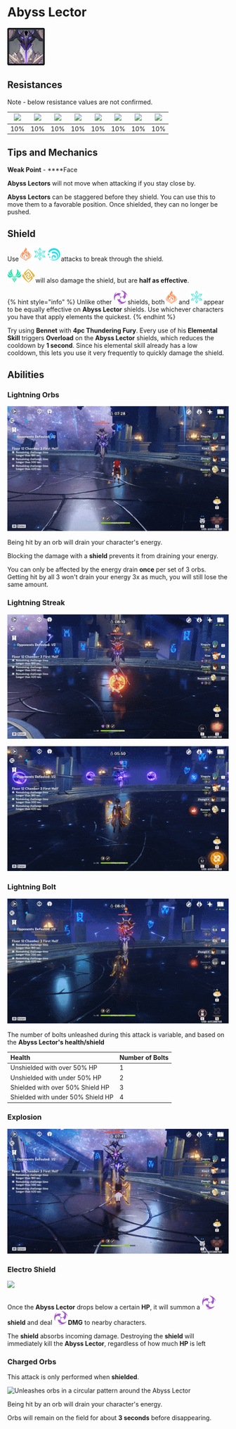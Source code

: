# Abyss Lector

![](../../.gitbook/assets/abyss-lector.jpg)

## Resistances

Note - below resistance values are not confirmed.

| ​​![](https://firebasestorage.googleapis.com/v0/b/gitbook-28427.appspot.com/o/assets%2F-MVAGyyACcSzyzfmgy7f%2Fsync%2F485abc41b72e4fb75fd6cf1b2c21d83a5da9a05c.png?generation=1615182625871961&alt=media) | ​​![](https://firebasestorage.googleapis.com/v0/b/gitbook-28427.appspot.com/o/assets%2F-MVAGyyACcSzyzfmgy7f%2Fsync%2F1a9d730812988c6cd8678f117630d179f689cee0.png?generation=1615182626544397&alt=media) | ​​![](https://firebasestorage.googleapis.com/v0/b/gitbook-28427.appspot.com/o/assets%2F-MVAGyyACcSzyzfmgy7f%2Fsync%2Fe0472b52c548a7162a648c191cad9b7bbdf4498b.png?generation=1615182626170812&alt=media) | ​​![](https://firebasestorage.googleapis.com/v0/b/gitbook-28427.appspot.com/o/assets%2F-MVAGyyACcSzyzfmgy7f%2Fsync%2Fa8efded210241d0c6764e2819b9c750deff8a6d4.png?generation=1615182626278065&alt=media) | ​​![](https://firebasestorage.googleapis.com/v0/b/gitbook-28427.appspot.com/o/assets%2F-MVAGyyACcSzyzfmgy7f%2Fsync%2F68e4777d7c38eb974be29d8260b1f52709a44a26.png?generation=1615182625284983&alt=media) | ​​![](https://firebasestorage.googleapis.com/v0/b/gitbook-28427.appspot.com/o/assets%2F-MVAGyyACcSzyzfmgy7f%2Fsync%2Fcb0b6d83e3899b9d4310fb78ce58ccad28b8c839.png?generation=1615182626007947&alt=media) | ​​![](https://firebasestorage.googleapis.com/v0/b/gitbook-28427.appspot.com/o/assets%2F-MVAGyyACcSzyzfmgy7f%2Fsync%2F347363c813f76f26b0c6c74df49012812f9fe690.png?generation=1615182625760905&alt=media) | ​​![](https://firebasestorage.googleapis.com/v0/b/gitbook-28427.appspot.com/o/assets%2F-MVAGyyACcSzyzfmgy7f%2Fsync%2F7db8ec0e8a47656e2367909ab5d65aa19effb930.png?generation=1615182626144273&alt=media) |
| :---: | :---: | :---: | :---: | :---: | :---: | :---: | :---: |
| 10% | 10% | 10% | 10% | 10% | 10% | 10% | 10% |

## Tips and Mechanics

**Weak Point** - ****Face

**Abyss Lectors** will not move when attacking if you stay close by.

**Abyss Lectors** can be staggered before they shield. You can use this to move them to a favorable position. Once shielded, they can no longer be pushed.

## Shield

Use![](../../.gitbook/assets/pyro_small.png)![](../../.gitbook/assets/cryo_small.png)![](../../.gitbook/assets/hydro_small.png)attacks to break through the shield.

 ![](../../.gitbook/assets/anemo_small.png)![](../../.gitbook/assets/geo_small.png)will also damage the shield, but are **half as effective**.

{% hint style="info" %}
Unlike other ![](../../.gitbook/assets/electro_small.png)shields, both![](../../.gitbook/assets/pyro_small.png)and![](../../.gitbook/assets/cryo_small.png)appear to be equally effective on **Abyss Lector** shields. Use whichever characters you have that apply elements the quickest.
{% endhint %}

Try using **Bennet** with **4pc Thundering Fury**. Every use of his **Elemental Skill** triggers **Overload** on the **Abyss Lector** shields, which reduces the cooldown by **1 second**. Since his elemental skill already has a low cooldown, this lets you use it very frequently to quickly damage the shield.

## Abilities

### Lightning Orbs

![Sends three orbs at the player which explode](../../.gitbook/assets/abyssherald_orbs.gif)

Being hit by an orb will drain your character's energy.

Blocking the damage with a **shield** prevents it from draining your energy.

You can only be affected by the energy drain **once** per set of 3 orbs. Getting hit by all 3 won't drain your energy 3x as much, you will still lose the same amount.

### Lightning Streak

![Sends a line of lightning at the player along the ground](../../.gitbook/assets/abyssherald_line.gif)

![When shielded, sends out two lines](../../.gitbook/assets/abysshreald_line_double.gif)

### Lightning Bolt

![Deals damage in an AoE after a brief delay](../../.gitbook/assets/abyssherald_strike.gif)

The number of bolts unleashed during this attack is variable, and based on the **Abyss Lector's health/shield**

| Health | Number of Bolts |
| :--- | :--- |
| Unshielded with over 50% HP | 1 |
| Unshielded with under 50% HP | 2 |
| Shielded with over 50% Shield HP | 3 |
| Shielded with under 50% Shield HP | 4 |

### Explosion

![Deals damage in an AoE around the Abyss Lector](../../.gitbook/assets/abyssherald_explosion.gif)

### Electro Shield

![](../../.gitbook/assets/abyssherald_shield.gif)

Once the **Abyss Lector** drops below a certain **HP**, it will summon a ![](../../.gitbook/assets/electro_small.png) **shield** and deal ![](../../.gitbook/assets/electro_small.png)**DMG** to nearby characters.

The **shield** absorbs incoming damage. Destroying the **shield** will immediately kill the **Abyss Lector**, regardless of how much **HP** is left

### Charged Orbs

This attack is only performed when **shielded**.

![Unleashes orbs in a circular pattern around the Abyss Lector](../../.gitbook/assets/abyssherald_circle.gif)

Being hit by an orb will drain your character's energy.

Orbs will remain on the field for about **3 seconds** before disappearing.

